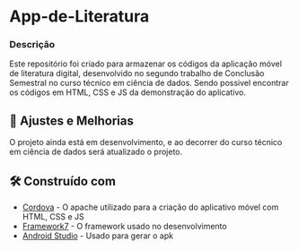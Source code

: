 # App-de-Literatura
### Descrição
Este repositório foi criado para armazenar os códigos da aplicação móvel de literatura digital, desenvolvido no segundo trabalho de Conclusão Semestral no curso técnico em ciência de dados. Sendo possivel encontrar os códigos em HTML, CSS e JS da demonstração do aplicativo.

## 🔧 Ajustes e Melhorias
O projeto ainda está em desenvolvimento, e ao decorrer do curso técnico em ciência de dados será atualizado o projeto.

## 🛠️ Construído com

* [Cordova](https://cordova.apache.org) - O apache utilizado para a criação do aplicativo móvel com HTML, CSS e JS
* [Framework7](https://framework7.io) - O framework usado no desenvolvimento
* [Android Studio](developer.android.com) - Usado para gerar o apk
